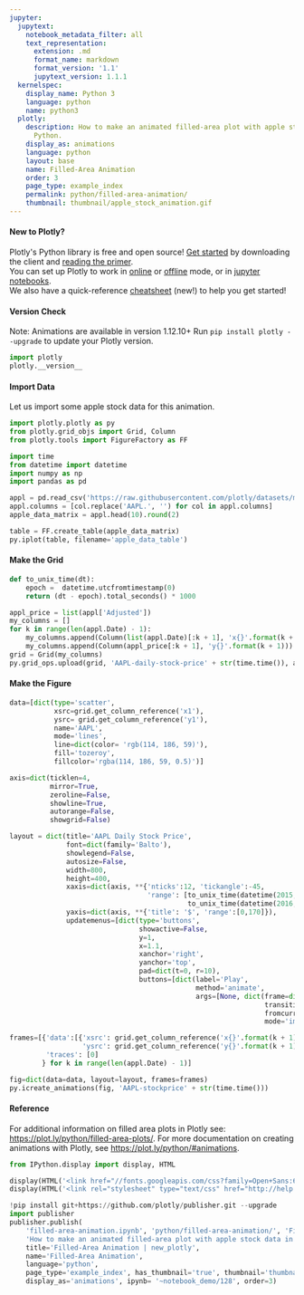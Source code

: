 ```yaml
---
jupyter:
  jupytext:
    notebook_metadata_filter: all
    text_representation:
      extension: .md
      format_name: markdown
      format_version: '1.1'
      jupytext_version: 1.1.1
  kernelspec:
    display_name: Python 3
    language: python
    name: python3
  plotly:
    description: How to make an animated filled-area plot with apple stock data in
      Python.
    display_as: animations
    language: python
    layout: base
    name: Filled-Area Animation
    order: 3
    page_type: example_index
    permalink: python/filled-area-animation/
    thumbnail: thumbnail/apple_stock_animation.gif
---
```


#### New to Plotly?
Plotly's Python library is free and open source! [Get started](https://plot.ly/python/getting-started/) by downloading the client and [reading the primer](https://plot.ly/python/getting-started/).
<br>You can set up Plotly to work in [online](https://plot.ly/python/getting-started/#initialization-for-online-plotting) or [offline](https://plot.ly/python/getting-started/#initialization-for-offline-plotting) mode, or in [jupyter notebooks](https://plot.ly/python/getting-started/#start-plotting-online).
<br>We also have a quick-reference [cheatsheet](https://images.plot.ly/plotly-documentation/images/python_cheat_sheet.pdf) (new!) to help you get started!


#### Version Check
Note: Animations are available in version 1.12.10+
Run `pip install plotly --upgrade` to update your Plotly version.

```python
import plotly
plotly.__version__
```

#### Import Data
Let us import some apple stock data for this animation.

```python
import plotly.plotly as py
from plotly.grid_objs import Grid, Column
from plotly.tools import FigureFactory as FF

import time
from datetime import datetime
import numpy as np
import pandas as pd

appl = pd.read_csv('https://raw.githubusercontent.com/plotly/datasets/master/finance-charts-apple.csv')
appl.columns = [col.replace('AAPL.', '') for col in appl.columns]
apple_data_matrix = appl.head(10).round(2)

table = FF.create_table(apple_data_matrix)
py.iplot(table, filename='apple_data_table')
```

#### Make the Grid

```python
def to_unix_time(dt):
    epoch =  datetime.utcfromtimestamp(0)
    return (dt - epoch).total_seconds() * 1000

appl_price = list(appl['Adjusted'])
my_columns = []
for k in range(len(appl.Date) - 1):
    my_columns.append(Column(list(appl.Date)[:k + 1], 'x{}'.format(k + 1)))
    my_columns.append(Column(appl_price[:k + 1], 'y{}'.format(k + 1)))
grid = Grid(my_columns)
py.grid_ops.upload(grid, 'AAPL-daily-stock-price' + str(time.time()), auto_open=False)
```

#### Make the Figure

```python
data=[dict(type='scatter',
           xsrc=grid.get_column_reference('x1'),
           ysrc= grid.get_column_reference('y1'),
           name='AAPL',
           mode='lines',
           line=dict(color= 'rgb(114, 186, 59)'),
           fill='tozeroy',
           fillcolor='rgba(114, 186, 59, 0.5)')]

axis=dict(ticklen=4,
          mirror=True,
          zeroline=False,
          showline=True,
          autorange=False,
          showgrid=False)

layout = dict(title='AAPL Daily Stock Price',
              font=dict(family='Balto'),
              showlegend=False,
              autosize=False,
              width=800,
              height=400,
              xaxis=dict(axis, **{'nticks':12, 'tickangle':-45,
                                  'range': [to_unix_time(datetime(2015, 2, 17)),
                                            to_unix_time(datetime(2016, 11, 30))]}),
              yaxis=dict(axis, **{'title': '$', 'range':[0,170]}),
              updatemenus=[dict(type='buttons',
                                showactive=False,
                                y=1,
                                x=1.1,
                                xanchor='right',
                                yanchor='top',
                                pad=dict(t=0, r=10),
                                buttons=[dict(label='Play',
                                              method='animate',
                                              args=[None, dict(frame=dict(duration=50, redraw=False),
                                                               transition=dict(duration=0),
                                                               fromcurrent=True,
                                                               mode='immediate')])])])

frames=[{'data':[{'xsrc': grid.get_column_reference('x{}'.format(k + 1)),
                  'ysrc': grid.get_column_reference('y{}'.format(k + 1))}],
         'traces': [0]
        } for k in range(len(appl.Date) - 1)]

fig=dict(data=data, layout=layout, frames=frames)
py.icreate_animations(fig, 'AAPL-stockprice' + str(time.time()))
```

#### Reference
For additional information on filled area plots in Plotly see: https://plot.ly/python/filled-area-plots/.
For more documentation on creating animations with Plotly, see https://plot.ly/python/#animations.

```python
from IPython.display import display, HTML

display(HTML('<link href="//fonts.googleapis.com/css?family=Open+Sans:600,400,300,200|Inconsolata|Ubuntu+Mono:400,700" rel="stylesheet" type="text/css" />'))
display(HTML('<link rel="stylesheet" type="text/css" href="http://help.plot.ly/documentation/all_static/css/ipython-notebook-custom.css">'))

!pip install git+https://github.com/plotly/publisher.git --upgrade
import publisher
publisher.publish(
    'filled-area-animation.ipynb', 'python/filled-area-animation/', 'Filled-Area Animation | new_plotly',
    'How to make an animated filled-area plot with apple stock data in Python.',
    title='Filled-Area Animation | new_plotly',
    name='Filled-Area Animation',
    language='python',
    page_type='example_index', has_thumbnail='true', thumbnail='thumbnail/apple_stock_animation.gif',
    display_as='animations', ipynb= '~notebook_demo/128', order=3)
```

```python

```
